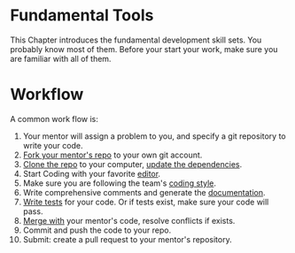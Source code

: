 # Fundamental Tools

This Chapter introduces the fundamental development skill sets. You probably know most of them.  Before your start your work, make sure you are familiar with all of them.

# Workflow

A common work flow is:

1. Your mentor will assign a problem to you, and specify a git repository to write your code.
2. [Fork your mentor's repo](/chapter1/git.md#Fork) to your own git account.
3. [Clone the repo](/chapter1/git.md#Clone) to your computer, [update the dependencies](/chapter1/dependency.md).
4. Start Coding with your favorite [editor](/chapter1/editor.md).
5. Make sure you are following the team's [coding style](/chapter1/style.md).
6. Write comprehensive comments and generate the [documentation](/chapter1/documentation.md).
7. [Write tests](/chapter1/test.md) for your code. Or if tests exist, make sure your code will pass.
8. [Merge with](/chapter1/git.md#sync-with-upstream) your mentor's code, resolve conflicts if exists.
9. Commit and push the code to your repo.
10. Submit: create a pull request to your mentor's repository. 

# 



